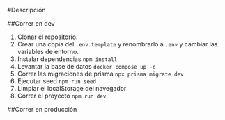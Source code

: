 #Descripción 

##Correr en dev

1. Clonar el repositorio.
2. Crear una copia del ```.env.template``` y renombrarlo a ```.env``` y cambiar las variables de entorno.
3. Instalar dependencias ```npm install```
4. Levantar la base de datos ```docker compose up -d ```
5. Correr las migraciones de prisma ```npx prisma migrate dev```
6. Ejecutar seed ```npm run seed```
7. Limpiar el localStorage del navegador
8. Correr el proyecto ```npm run dev```


##Correr en producción
